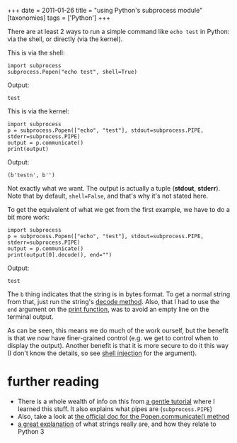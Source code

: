 +++
date = 2011-01-26
title = "using Python's subprocess module"
[taxonomies]
tags = ['Python']
+++

There are at least 2 ways to run a simple command like `echo test` in
Python: via the shell, or directly (via the kernel).

This is via the shell:

``` {.sourceCode .python}
import subprocess
subprocess.Popen("echo test", shell=True)
```

Output:

    test

This is via the kernel:

``` {.sourceCode .python}
import subprocess
p = subprocess.Popen(["echo", "test"], stdout=subprocess.PIPE, stderr=subprocess.PIPE)
output = p.communicate()
print(output)
```

Output:

    (b'testn', b'')

Not exactly what we want. The output is actually a tuple (**stdout**,
**stderr**). Note that by default, `shell=False`, and that's why it's
not stated here.

To get the equivalent of what we get from the first example, we have to
do a bit more work:

``` {.sourceCode .python}
import subprocess
p = subprocess.Popen(["echo", "test"], stdout=subprocess.PIPE, stderr=subprocess.PIPE)
output = p.communicate()
print(output[0].decode(), end="")
```

Output:

    test

The `b` thing indicates that the string is in bytes format. To get a
normal string from that, just run the string's [decode method]. Also,
that I had to use the `end` argument on the [print function], was to
avoid an empty line on the terminal output.

As can be seen, this means we do much of the work ourself, but the
benefit is that we now have finer-grained control (e.g. we get to
control when to display the output). Another benefit is that it is more
secure to do it this way (I don't know the details, so see [shell
injection] for the argument).

further reading
===============

-   There is a whole wealth of info on this from [a gentle tutorial]
    where I learned this stuff. It also explains what pipes are
    (`subprocess.PIPE`)
-   Also, take a look at [the official doc for the Popen.communicate()
    method]
-   [a great explanation] of what strings really are, and how they
    relate to Python 3

  [decode method]: http://docs.python.org/library/stdtypes.html?highlight=encode#str.decode
  [print function]: http://docs.python.org/library/functions.html#print
  [shell injection]: http://en.wikipedia.org/wiki/Shell_injection#Shell_injection
  [a gentle tutorial]: http://jimmyg.org/blog/2009/working-with-python-subprocess.html
  [the official doc for the Popen.communicate() method]: http://docs.python.org/library/subprocess.html#subprocess.Popen.communicate
  [a great explanation]: http://diveintopython3.net/strings.html

